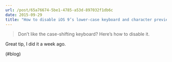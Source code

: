 ```yaml
---
url: /post/65a76674-5be1-4785-a53d-897032f1db6c
date: 2015-09-29
title: "How to disable iOS 9’s lower-case keyboard and character previews | iMore"
---
```


> Don&#8217;t like the case-shifting keyboard? Here&#8217;s how to disable it. 



Great tip, I did it a week ago.



(#blog)